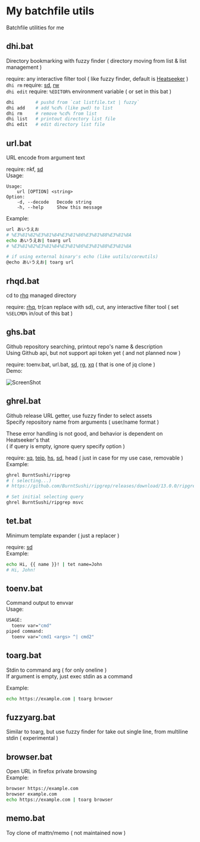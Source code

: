 # My batchfile utils
Batchfile utilities for me

## dhi.bat
Directory bookmarking with fuzzy finder ( directory moving from list & list management )  

require: any interactive filter tool ( like fuzzy finder, default is [Heatseeker][hs] )  
`dhi rm` require: [sd], [rw]  
`dhi edit` require: `%EDITOR%` environment variable ( or set in this bat )
```sh
dhi        # pushd from `cat listfile.txt | fuzzy`
dhi add    # add %cd% (like pwd) to list
dhi rm     # remove %cd% from list
dhi list   # printout directory list file
dhi edit   # edit directory list file
```

## url.bat
URL encode from argument text  

require: nkf, [sd]  
Usage:
```
Usage:
    url [OPTION] <string>
Option:
    -d, --decode   Decode string
    -h, --help     Show this message
```
Example:  
```sh
url あいうえお
# %E3%81%82%E3%81%84%E3%81%86%E3%81%88%E3%81%8A
echo あいうえお| toarg url
# %E3%81%82%E3%81%84%E3%81%86%E3%81%88%E3%81%8A

# if using external binary's echo (like uutils/coreutils)
@echo あいうえお| toarg url
```

## rhqd.bat
cd to [rhq] managed directory  

require: [rhq], tr(can replace with sd), cut, any interactive filter tool ( set `%SELCMD%` in/out of this bat )  

## ghs.bat
Github repository searching, printout repo's name & description  
Using Github api, but not support api token yet ( and not planned now )  

require: toenv.bat, url.bat, [sd], [rg], [xq][] ( that is one of jq clone )  
Demo:  

![ScreenShot](https://i.imgur.com/IIgH9Cg.png)

## ghrel.bat
Github release URL getter, use fuzzy finder to select assets  
Specify repository name from arguments ( user/name format )  

These error handling is not good, and behavior is dependent on Heatseeker's that  
( if query is empty, ignore query specify option )  

require: [xq], [teip], [hs], [sd], head ( just in case for my use case, removable )  
Example:  
```sh
ghrel BurntSushi/ripgrep
# ( selecting...)
# https://github.com/BurntSushi/ripgrep/releases/download/13.0.0/ripgrep-13.0.0-x86_64-pc-windows-msvc.zip

# Set initial selecting query
ghrel BurntSushi/ripgrep msvc
```

## tet.bat
Minimum template expander ( just a replacer )  

require: [sd]  
Example:  
```sh
echo Hi, {{ name }}! | tet name=John
# Hi, John!
```

## toenv.bat
Command output to envvar  
Usage:  
```sh
USAGE:
  toenv var="cmd"
piped command:
  toenv var="cmd1 <args> ^| cmd2"
```

## toarg.bat
Stdin to command arg ( for only oneline )  
If argument is empty, just exec stdin as a command  

Example:  
```sh
echo https://example.com | toarg browser
```

## fuzzyarg.bat
Similar to toarg, but use fuzzy finder for take out single line, from multiline stdin ( experimental )  

## browser.bat
Open URL in firefox private browsing  
Example:  
```sh
browser https://example.com
browser example.com
echo https://example.com | toarg browser
```

## memo.bat
Toy clone of mattn/memo ( not maintained now )  


[sd]: https://github.com/chmln/sd
[rw]: https://github.com/jridgewell/rw
[rhq]: https://github.com/ubnt-intrepid/rhq
[rg]: https://github.com/BurntSushi/ripgrep
[xq]: https://github.com/MiSawa/xq
[teip]: https://github.com/greymd/teip
[hs]: https://github.com/rschmitt/heatseeker
<!-- []: https://github.com/ -->
